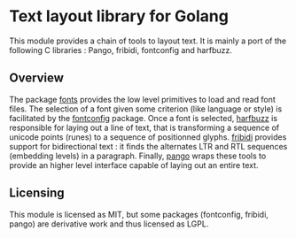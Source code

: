 # Text layout library for Golang

This module provides a chain of tools to layout text. It is mainly a port of the following C libraries : Pango, fribidi, fontconfig and harfbuzz.

## Overview

The package [fonts](fonts) provides the low level primitives to load and read font files. The selection of a font given some criterion (like language or style) is facilitated by the [fontconfig](fontconfig) package. Once a font is selected, [harfbuzz](harfbuzz) is responsible for laying out a line of text, that is transforming a sequence of unicode points (runes) to a sequence of positionned glyphs. [fribidi](fribidi) provides support for bidirectional text : it finds the alternates LTR and RTL sequences (embedding levels) in a paragraph. Finally, [pango](pango) wraps these tools to provide an higher level interface capable of laying out an entire text.

## Licensing

This module is licensed as MIT, but some packages (fontconfig, fribidi, pango) are derivative work and thus licensed as LGPL.
